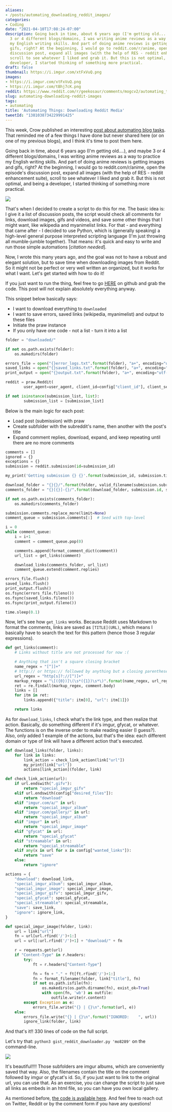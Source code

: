 ```yaml
---
aliases:
- /posts/automating_downloading_reddit_images/
categories:
- Coding
date: "2021-04-10T17:08:24-07:00"
description: Going back in time, about 6 years ago (I'm getting old....), and maybe
  3 or 4 different blogs/domains, I was writing anime reviews as a way to practice
  my English writing skills. And part of doing anime reviews is getting images and
  gifs, right? At the beginning, I would go to reddit.com/r/anime, open the episode's
  discussion post, expand all images (with the help of RES - reddit enhancement suite),
  scroll to see whatever I liked and grab it. But this is not optimal, and being a
  developer, I started thinking of something more practical.
draft: false
thumbnail: https://i.imgur.com/xtFxVuQ.png
images:
- https://i.imgur.com/xtFxVuQ.png
- https://i.imgur.com/tBhj7cK.png
reddit: https://www.reddit.com/r/geekosaur/comments/mogcv2/automating_things_downloading_reddit_media/
slug: automating-downloading-reddit-images
tags:
- automating
title: 'Automating Things: Downloading Reddit Media'
tweetId: "1381038734229991425"
---
```


This week, Crow published an interesting [post about automating blog tasks](https://www.crowsworldofanime.com/posts/automating-blog-tasks-blog-shop-talk/). That reminded me of a few things I have done but never shared here (or on one of my previous blogs), and I think it's time to post them here.

Going back in time, about 6 years ago (I'm getting old....), and maybe 3 or 4 different blogs/domains, I was writing anime reviews as a way to practice my English writing skills. And part of doing anime reviews is getting images and gifs, right? At the beginning, I would go to reddit.com/r/anime, open the episode's discussion post, expand all images (with the help of RES - reddit enhancement suite), scroll to see whatever I liked and grab it. But this is not optimal, and being a developer, I started thinking of something more practical.

![](https://i.imgur.com/tBhj7cK.png)

<!--more-->

That's when I decided to create a script to do this for me. The basic idea is: I give it a list of discussion posts, the script would check all comments for links, download images, gifs and videos, and save some other things that I might want, like wikipedia and myanimelist links. For that - and everything that came after - I decided to use Python, which is (generally speaking) a high-level general purpose interpreted scripting language (I'm just throwing all mumble-jumble together). That means: it's quick and easy to write and run those simple automations [*citation needed*].

Now, I wrote this many years ago, and the goal was not to have a robust and elegant solution, but to save time when downloading images from Reddit. So it might not be perfect or very well written an organized, but it works for what I want. Let's get started with how to do it!

If you just want to run the thing, feel free to go [HERE](https://gist.github.com/thiagomgd/4566ea92084f328c62ea6116521b959e) on github and grab the code. This post will not explain absolutely everything anyway.

This snippet below basically says:

- I want to download everything to `downloaded`
- I want to save errors, saved links (wikipedia, myanimelist) and output to these files
- Initiate the praw instance
- If you only have one code - not a list - turn it into a list

```python
folder = "downloaded/"

if not os.path.exists(folder):
	os.makedirs(folder)

errors_file = open("{}error_logs.txt".format(folder), "a+", encoding="utf-8")
saved_links = open("{}saved_links.txt".format(folder), "a+", encoding="utf-8")
print_output = open("{}output.txt".format(folder), "a+", encoding="utf-8")

reddit = praw.Reddit(
		user_agent=user_agent, client_id=config["client_id"], client_secret=config["client_secret"])

if not isinstance(submission_list, list):
		submission_list = [submission_list]
```

Below is the main logic for each post:

- Load post (submission) with praw
- Create subfolder with the subreddit's name, then another with the post's title
- Expand comment replies, download, expand, and keep repeating until there are no more comments

```python
comments = []
ignored = {}
exceptions = {}
submission = reddit.submission(id=submission_id)

my_print('Getting submission {} {}'.format(submission_id, submission.title))

download_folder = "{}{}/".format(folder, valid_filename(submission.subreddit.display_name))
comments_folder = "{}[{}]-{}/".format(download_folder, submission.id, submission.title)

if not os.path.exists(comments_folder):
    os.makedirs(comments_folder)       

submission.comments.replace_more(limit=None)
comment_queue = submission.comments[:]  # Seed with top-level

i = 0
while comment_queue:
    i = i+1
    comment = comment_queue.pop(0)

    comments.append(format_comment_dict(comment))
    url_list = get_links(comment)

    download_links(comments_folder, url_list)
    comment_queue.extend(comment.replies)

errors_file.flush()
saved_links.flush()
print_output.flush()
os.fsync(errors_file.fileno())
os.fsync(saved_links.fileno())
os.fsync(print_output.fileno())

time.sleep(0.1)
```

Now, let's see how `get_links` works. Because Reddit uses Markdown to format the comments, links are saved as `[TITLE](URL)`, which means I basically have to search the text for this pattern (hence those 3 regular expressions).

```python
def get_links(comment):
    # Links without title are not processed for now :(

    # Anything that isn't a square closing bracket
    name_regex = "[^]]+"
    # http:// or https:// followed by anything but a closing parentheses
    url_regex = "http[s]?://[^)]+"
    markup_regex = "\[({0})]\(\s*({1})\s*\)".format(name_regex, url_regex)
    ret = re.findall(markup_regex, comment.body)
    links = []
    for itm in ret:
        links.append({"title": itm[0], "url": itm[1]})

    return links
```

As for `download_links`, I check what's the link type, and then realize that action. Basically, do something different if it's imgur, gfycat, or whatever. The functions is on the inverse order to make reading easier (I guess?). Also, only added 1 example of the actions, but that's the idea: each different domain or type of link will have a different action that's executed.

```python
def download_links(folder, links):
    for link in links:
        link_action = check_link_action(link["url"])
        my_print(link["url"])
        actions[link_action](folder, link)

def check_link_action(url):
    if url.endswith(".gifv"):
        return "special_imgur_gifv"
    elif url.endswith(config["desired_files"]):
        return "download"
    elif "imgur.com/a/" in url:
        return "special_imgur_album"
    elif "imgur.com/gallery/" in url:
        return "special_imgur_album"
    elif "imgur" in url:
        return "special_imgur_image"
    elif "gfycat" in url:
        return "special_gfycat"
    elif "streamable" in url:
        return "special_streamable"
    elif any(x in url for x in config["wanted_links"]):
        return "save"
    else:
        return "ignore"

actions = {
    "download": download_link,
    "special_imgur_album": special_imgur_album,
    "special_imgur_image": special_imgur_image,
    "special_imgur_gifv": special_imgur_gifv,
    "special_gfycat": special_gfycat,
    "special_streamable": special_streamable,
    "save": save_link,
    "ignore": ignore_link,
}

def special_imgur_image(folder, link):
    url = link["url"]
    fn = url[url.rfind('/')+1:]
    url = url[:url.rfind('/')+1] + "download/" + fn

    r = requests.get(url)
    if "Content-Type" in r.headers:
        try:
            ft = r.headers["Content-Type"]

            fn = fn + "." + ft[ft.rfind('/')+1:]
            fn = format_filename(folder, link["title"], fn)
            if not os.path.isfile(fn):
                os.makedirs(os.path.dirname(fn), exist_ok=True)
                with open(fn, 'wb') as outfile:
                    outfile.write(r.content)
        except Exception as e: 
            errors_file.write("{} | {}\n".format(url, e))
    else:
        errors_file.write("{} | {}\n".format("IGNORED:    ", url))
        ignore_link(folder, link)
```

And that's it!! 330 lines of code on the full script.

Let's try that: `python3 gist_reddit_downloader.py 'mo8289'` on the command-line.

![](https://i.imgur.com/xtFxVuQ.png)

It's beautiful!!!! Those subfolders are imgur albums, which are conveniently saved that way. Also, the filenames contain the title on the comment followed by imgur or gfycat's id. So, if you just want to link to the original url, you can use that. As an exercise, you can change the script to just save all links as embeds in an html file, so you can have you own local gallery.

As mentioned before, [the code is available here](https://gist.github.com/thiagomgd/4566ea92084f328c62ea6116521b959e). And feel free to reach out on Twitter, Reddit or by the comment form if you have any questions!
